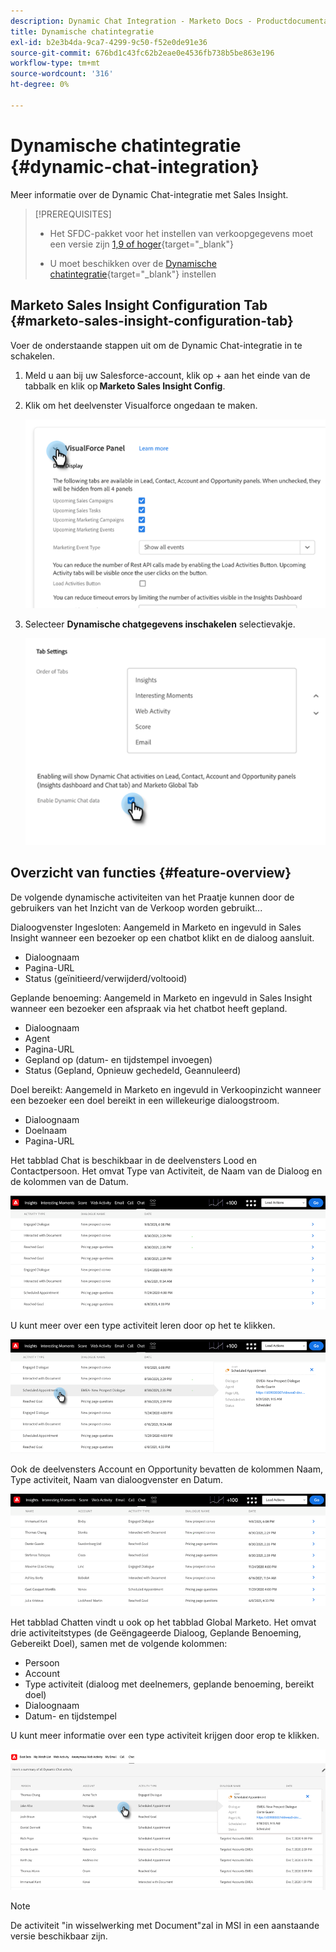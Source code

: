 ```yaml
---
description: Dynamic Chat Integration - Marketo Docs - Productdocumentatie
title: Dynamische chatintegratie
exl-id: b2e3b4da-9ca7-4299-9c50-f52e0de91e36
source-git-commit: 676bd1c43fc62b2eae0e4536fb738b5be863e196
workflow-type: tm+mt
source-wordcount: '316'
ht-degree: 0%

---
```


# Dynamische chatintegratie {#dynamic-chat-integration}

Meer informatie over de Dynamic Chat-integratie met Sales Insight.

>[!PREREQUISITES]
>
>* Het SFDC-pakket voor het instellen van verkoopgegevens moet een versie zijn [1,9 of hoger](/help/marketo/product-docs/marketo-sales-insight/msi-for-salesforce/upgrading/upgrading-your-msi-package.md){target=&quot;_blank&quot;}
>
>* U moet beschikken over de [Dynamische chatintegratie](/help/marketo/product-docs/demand-generation/dynamic-chat/dynamic-chat-overview.md){target=&quot;_blank&quot;} instellen


## Marketo Sales Insight Configuration Tab {#marketo-sales-insight-configuration-tab}

Voer de onderstaande stappen uit om de Dynamic Chat-integratie in te schakelen.

1. Meld u aan bij uw Salesforce-account, klik op + aan het einde van de tabbalk en klik op **Marketo Sales Insight Config**.

1. Klik om het deelvenster Visualforce ongedaan te maken.

   ![](assets/dynamic-chat-integration-1.png)

1. Selecteer **Dynamische chatgegevens inschakelen** selectievakje.

   ![](assets/dynamic-chat-integration-2.png)

## Overzicht van functies {#feature-overview}

De volgende dynamische activiteiten van het Praatje kunnen door de gebruikers van het Inzicht van de Verkoop worden gebruikt...

Dialoogvenster Ingesloten: Aangemeld in Marketo en ingevuld in Sales Insight wanneer een bezoeker op een chatbot klikt en de dialoog aansluit.

* Dialoognaam
* Pagina-URL
* Status (geïnitieerd/verwijderd/voltooid)

Geplande benoeming: Aangemeld in Marketo en ingevuld in Sales Insight wanneer een bezoeker een afspraak via het chatbot heeft gepland.

* Dialoognaam
* Agent
* Pagina-URL
* Gepland op (datum- en tijdstempel invoegen)
* Status (Gepland, Opnieuw gechedeld, Geannuleerd)

Doel bereikt: Aangemeld in Marketo en ingevuld in Verkoopinzicht wanneer een bezoeker een doel bereikt in een willekeurige dialoogstroom.

* Dialoognaam
* Doelnaam
* Pagina-URL

Het tabblad Chat is beschikbaar in de deelvensters Lood en Contactpersoon. Het omvat Type van Activiteit, de Naam van de Dialoog en de kolommen van de Datum.

![](assets/dynamic-chat-integration-3.png)

U kunt meer over een type activiteit leren door op het te klikken.

![](assets/dynamic-chat-integration-4.png)

Ook de deelvensters Account en Opportunity bevatten de kolommen Naam, Type activiteit, Naam van dialoogvenster en Datum.

![](assets/dynamic-chat-integration-5.png)

Het tabblad Chatten vindt u ook op het tabblad Global Marketo. Het omvat drie activiteitstypes (de Geëngageerde Dialoog, Geplande Benoeming, Gebereikt Doel), samen met de volgende kolommen:

* Persoon
* Account
* Type activiteit (dialoog met deelnemers, geplande benoeming, bereikt doel)
* Dialoognaam
* Datum- en tijdstempel

U kunt meer informatie over een type activiteit krijgen door erop te klikken.

![](assets/dynamic-chat-integration-6.png)

>[!NOTE]
>
>De activiteit &quot;in wisselwerking met Document&quot;zal in MSI in een aanstaande versie beschikbaar zijn.
